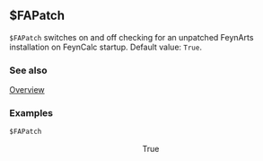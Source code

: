 ## $FAPatch

`$FAPatch` switches on and off checking for an unpatched FeynArts installation on FeynCalc startup.  Default value: `True`.

### See also

[Overview](Extra/FeynCalc.md)

### Examples

```mathematica
$FAPatch
```

$$\text{True}$$
